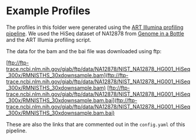 # Example Profiles

The profiles in this folder were generated using the [ART Illumina profiling pipeline](https://github.com/hzi-bifo/art_illumina_profiles).
We used the HiSeq dataset of NA12878 from [Genome in a Bottle](https://www.nist.gov/programs-projects/genome-bottle) and the ART Illumia profiling script.

The data for the bam and the bai file was downloaded using ftp:

[ftp://ftp-trace.ncbi.nlm.nih.gov/giab/ftp/data/NA12878/NIST_NA12878_HG001_HiSeq_300x/RMNISTHS_30xdownsample.bam](ftp://ftp-trace.ncbi.nlm.nih.gov/giab/ftp/data/NA12878/NIST_NA12878_HG001_HiSeq_300x/RMNISTHS_30xdownsample.bam)
[ftp://ftp-trace.ncbi.nlm.nih.gov/giab/ftp/data/NA12878/NIST_NA12878_HG001_HiSeq_300x/RMNISTHS_30xdownsample.bam.bai](ftp://ftp-trace.ncbi.nlm.nih.gov/giab/ftp/data/NA12878/NIST_NA12878_HG001_HiSeq_300x/RMNISTHS_30xdownsample.bam.bai)

These are also the links that are commented out in the `config.yaml` of this pipeline.
